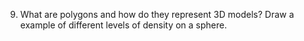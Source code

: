 9. What are polygons and how do they represent 3D models? Draw a example of different levels of density on a sphere.
